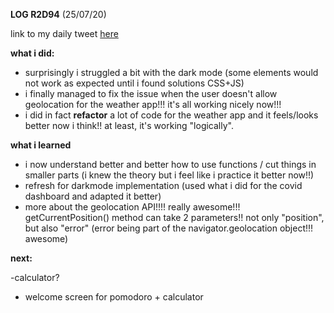 **LOG R2D94** (25/07/20)

link to my daily tweet [here](https://twitter.com/Nightcoder2/status/1286850699704315905)


**what i did:**

- surprisingly i struggled a bit with the dark mode (some elements would not work as expected until i found solutions CSS+JS)
- i finally managed to fix the issue when the user doesn't allow geolocation for the weather app!!! it's all working nicely now!!!
- i did in fact **refactor** a lot of code for the weather app and it feels/looks better now i think!! at least, it's working "logically".

**what i learned**

- i now understand better and better how to use functions / cut things in smaller parts (i knew the theory but i feel like i practice it better now!!)
- refresh for darkmode implementation (used what i did for the covid dashboard and adapted it better)
- more about the geolocation API!!!! really awesome!!! getCurrentPosition() method can take 2 parameters!! not only "position", but also "error" (error being part of the navigator.geolocation object!!! awesome)


**next:**

-calculator?
- welcome screen for pomodoro + calculator
